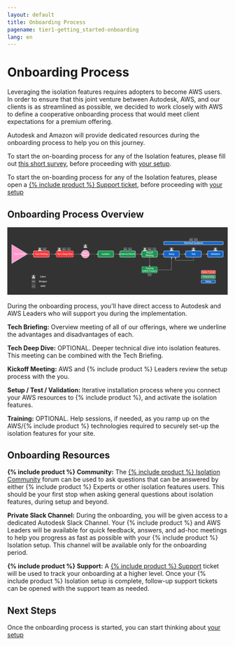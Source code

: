 ```yaml
---
layout: default
title: Onboarding Process
pagename: tier1-getting_started-onboarding
lang: en
---
```


# Onboarding Process

Leveraging the isolation features requires adopters to become AWS users. In order to ensure that this joint venture between Autodesk, AWS, and our clients is as streamlined as possible, we decided to work closely with AWS to define a cooperative onboarding process that would meet client expectations for a premium offering.

Autodesk and Amazon will provide dedicated resources during the onboarding process to help you on this journey.

To start the on-boarding process for any of the Isolation features, please fill out [this short survey](https://forms.office.com/r/jHraSXbfE9), before proceeding with [your setup](../setup/setup.md).

To start the on-boarding process for any of the Isolation features, please open a [{% include product %} Support ticket](https://knowledge.autodesk.com/contact-support), before proceeding with [your setup](../setup/setup.md)

## Onboarding Process Overview

![onboarding-process](../images/tier1-onboarding-process.png)

During the onboarding process, you'll have direct access to Autodesk and AWS Leaders who will support you during the implementation.

**Tech Briefing:**  Overview meeting of all of our offerings, where we underline the advantages and disadvantages of each.

**Tech Deep Dive:**  OPTIONAL. Deeper technical dive into isolation features. This meeting can be combined with the Tech Briefing.

**Kickoff Meeting:**	AWS and {% include product %} Leaders review the setup process with the you.

**Setup / Test / Validation:**	Iterative installation process where you connect your AWS resources to {% include product %}, and activate the isolation features.

**Training:** OPTIONAL. Help sessions, if needed, as you ramp up on the AWS/{% include product %} technologies required to securely set-up the isolation features for your site.

## Onboarding Resources

**{% include product %} Community:** The [{% include product %} Isolation Community](https://community.shotgridsoftware.com/c/trusted-solutions/isolation/34) forum can be used to ask questions that can be answered by either {% include product %} Experts or other isolation features users. This should be your first stop when asking general questions about isolation features, during setup and beyond.

**Private Slack Channel:** During the onboarding, you will be given access to a dedicated Autodesk Slack Channel. Your {% include product %} and AWS Leaders will be available for quick feedback, answers, and ad-hoc meetings to help you progress as fast as possible with your {% include product %} Isolation setup. This channel will be available only for the onboarding period.

**{% include product %} Support:** A [{% include product %} Support](https://knowledge.autodesk.com/contact-support) ticket will be used to track your onboarding at a higher level. Once your {% include product %} Isolation setup is complete, follow-up support tickets can be opened with the support team as needed.

## Next Steps

Once the onboarding process is started, you can start thinking about [your setup](../setup/setup.md)
